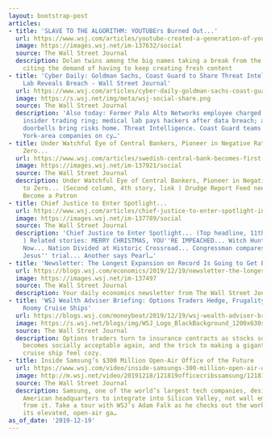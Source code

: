 ```yaml
---
layout: bootstrap-post
articles:
- title: 'SLAVE TO THE ALGORITHM: YOUTUBErs Burned Out...'
  url: https://www.wsj.com/articles/youtube-created-a-generation-of-young-stars-now-they-are-getting-burned-out-11576762704
  image: https://images.wsj.net/im-137632/social
  source: The Wall Street Journal
  description: Dolan twins among the big names taking a break from the video site,
    citing the demand of having to keep creating fresh content
- title: 'Cyber Daily: Goldman Sachs, Coast Guard to Share Threat Intelligence; Medical
    Lab Reveals Breach - Wall Street Journal'
  url: https://www.wsj.com/articles/cyber-daily-goldman-sachs-coast-guard-to-share-threat-intelligence-medical-lab-reveals-breach-11576762369
  image: https://s.wsj.net/img/meta/wsj-social-share.png
  source: The Wall Street Journal
  description: 'Also today: Former Palo Alto Networks employee charged with running
    insider trading ring; medical lab pays hackers after data breach; and internet-connect
    doorbells bring risks home. Threat Intelligence. Coast Guard teams up with New
    York-area companies on cy…'
- title: Under Watchful Eye of Central Bankers, Pioneer in Negative Rates Goes to
    Zero...
  url: https://www.wsj.com/articles/swedish-central-bank-becomes-first-to-exit-negative-rates-11576745336
  image: https://images.wsj.net/im-137921/social
  source: The Wall Street Journal
  description: Under Watchful Eye of Central Bankers, Pioneer in Negative Rates Goes
    to Zero... (Second column, 4th story, link ) Drudge Report Feed needs your support!
    Become a Patron
- title: Chief Justice to Enter Spotlight...
  url: https://www.wsj.com/articles/chief-justice-to-enter-spotlight-in-trump-impeachment-trial-11576753200
  image: https://images.wsj.net/im-137789/social
  source: The Wall Street Journal
  description: 'Chief Justice to Enter Spotlight... (Top headline, 11th story, link
    ) Related stories: MERRY CHRISTMAS, YOU''RE IMPEACHED... Witch Hunts, Then and
    Now... Nation Divided at Historic Crossroad... Congressman compares process to
    Jesus'' trial... Another says Pearl…'
- title: 'Newsletter: The Longest Expansion on Record Is Going to Get Even Longer'
  url: https://blogs.wsj.com/economics/2019/12/19/newsletter-the-longest-expansion-on-record-is-going-to-get-even-longer/
  image: https://images.wsj.net/im-137497
  source: The Wall Street Journal
  description: Your daily economics newsletter from The Wall Street Journal.
- title: 'WSJ Wealth Adviser Briefing: Options Traders Hedge, Frugality Comes Back,
    Roomy Cruise Ships'
  url: https://blogs.wsj.com/moneybeat/2019/12/19/wsj-wealth-adviser-briefing-options-traders-hedge-frugality-comes-back-roomy-cruise-ships/
  image: https://s.wsj.net/blogs/img/WSJ_Logo_BlackBackground_1200x630social
  source: The Wall Street Journal
  description: Options traders turn to insurance contracts as stocks soar; being thrifty
    becomes socially acceptable again, and the trick to making a gigantic Carnival
    cruise ship feel cozy.
- title: Inside Samsung’s $300 Million Open-Air Office of the Future
  url: https://www.wsj.com/video/inside-samsungs-300-million-open-air-office-of-the-future/79B50243-9754-46F0-BC5B-45A7AC65B175.html
  image: http://m.wsj.net/video/20191218/121819officecribssamsung/121819officecribssamsung_1280x720.jpg
  source: The Wall Street Journal
  description: Samsung, one of the world’s largest tech companies, designed its North
    American headquarters to integrate into Silicon Valley, not wall employees off
    from it. Take a tour with WSJ’s Adam Falk as he checks out the workspace, including
    its elevated, open-air ga…
as_of_date: '2019-12-19'
---
```



